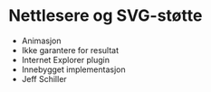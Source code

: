# Nettlesere og SVG-støtte #

* Animasjon
* Ikke garantere for resultat
* Internet Explorer plugin
* Innebygget implementasjon
* Jeff Schiller
